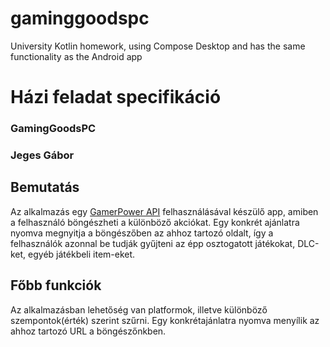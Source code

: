 # gaminggoodspc
University Kotlin homework, using Compose Desktop and has the same functionality as the Android app

# Házi feladat specifikáció

### GamingGoodsPC
### Jeges Gábor

## Bemutatás

Az alkalmazás egy [GamerPower API](https://www.gamerpower.com/api-read) felhasználásával készülő app, amiben a felhasználó böngészheti a különböző akciókat.
Egy konkrét ajánlatra nyomva megnyitja a böngészőben az ahhoz tartozó oldalt, így a felhasználók azonnal be tudják gyűjteni az épp osztogatott játékokat, DLC-ket, egyéb játékbeli item-eket.

## Főbb funkciók

Az alkalmazásban lehetőség van platformok, illetve különböző szempontok(érték) szerint szűrni.
Egy konkrétajánlatra nyomva menyílik az ahhoz tartozó URL a böngészőnkben.

